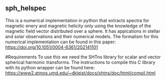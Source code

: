 ## sph_helspec

This is a numerical implementation in python that extracts spectra for magnetic enery and magnetic helicity only using the
knowledge of the magnetic field vector distributed over a sphere. It has appications in stellar and solar observations and their numerical
models. The formalism for this numerical implementation can be found in this paper: https://doi.org/10.1051/0004-6361/202141101

#Requirements
To use this we need the SHTns library for scalar and vector spherical harmonic transforms. The instructions to compile
this C library with its python wrapper can be found here: https://www2.atmos.umd.edu/~dkleist/docs/shtns/doc/html/compil.html
